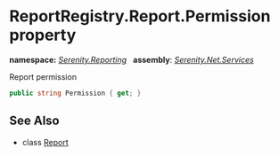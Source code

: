 # ReportRegistry.Report.Permission property
**namespace:** *[Serenity.Reporting](../../README.md#serenity.reporting-namespace)*   **assembly**: *[Serenity.Net.Services](../../README.md)*

Report permission

```csharp
public string Permission { get; }
```

## See Also

* class [Report](../ReportRegistry.Report.md)